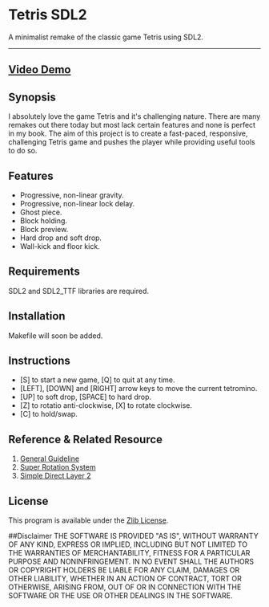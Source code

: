 # Tetris SDL2
A minimalist remake of the classic game Tetris using SDL2.

------------------------------------------

## [Video Demo](https://www.youtube.com/watch?v=lHHr1B8C16c)

## Synopsis
I absolutely love the game Tetris and it's challenging nature. There are many remakes out there today but most lack certain features and none is perfect in my book. The aim of this project is to create a fast-paced, responsive, challenging Tetris game and pushes the player while providing useful tools to do so. 

## Features 
+ Progressive, non-linear gravity.
+ Progressive, non-linear lock delay.
+ Ghost piece.
+ Block holding.
+ Block preview. 
+ Hard drop and soft drop. 
+ Wall-kick and floor kick. 


## Requirements
SDL2 and SDL2_TTF libraries are required. 

## Installation

Makefile will soon be added.


## Instructions
+ [S] to start a new game, [Q] to quit at any time. 
+ [LEFT], [DOWN] and [RIGHT] arrow keys to move the current tetromino.
+ [UP] to soft drop, [SPACE] to hard drop.
+ [Z] to rotatio anti-clockwise, [X] to rotate clockwise. 
+ [C] to hold/swap. 

## Reference & Related Resource
1. [General Guideline](http://tetris.wikia.com/wiki/Tetris_Guideline)
2. [Super Rotation System](http://tetris.wikia.com/wiki/SRS)
3. [Simple Direct Layer 2](https://www.libsdl.org/download-2.0.php)

## License
This program is available under the [Zlib License](http://www.gzip.org/zlib/zlib_license.html).

##Disclaimer
THE SOFTWARE IS PROVIDED "AS IS", WITHOUT WARRANTY OF ANY KIND, EXPRESS OR IMPLIED, INCLUDING BUT NOT LIMITED TO THE WARRANTIES OF MERCHANTABILITY, FITNESS FOR A PARTICULAR PURPOSE AND NONINFRINGEMENT. IN NO EVENT SHALL THE AUTHORS OR COPYRIGHT HOLDERS BE LIABLE FOR ANY CLAIM, DAMAGES OR OTHER LIABILITY, WHETHER IN AN ACTION OF CONTRACT, TORT OR OTHERWISE, ARISING FROM, OUT OF OR IN CONNECTION WITH THE SOFTWARE OR THE USE OR OTHER DEALINGS IN THE SOFTWARE.
